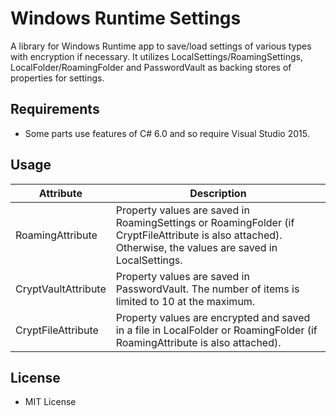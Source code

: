 ﻿# Windows Runtime Settings

A library for Windows Runtime app to save/load settings of various types with encryption if necessary. It utilizes LocalSettings/RoamingSettings, LocalFolder/RoamingFolder and PasswordVault as backing stores of properties for settings.

## Requirements

 * Some parts use features of C# 6.0 and so require Visual Studio 2015.

## Usage

| Attribute           | Description                                                                                                                                               |
|---------------------|-----------------------------------------------------------------------------------------------------------------------------------------------------------|
| RoamingAttribute    | Property values are saved in RoamingSettings or RoamingFolder (if CryptFileAttribute is also attached). Otherwise, the values are saved in LocalSettings. |
| CryptVaultAttribute | Property values are saved in PasswordVault. The number of items is limited to 10 at the maximum.                                                          |
| CryptFileAttribute  | Property values are encrypted and saved in a file in LocalFolder or RoamingFolder (if RoamingAttribute is also attached).                                 |

## License

 - MIT License
